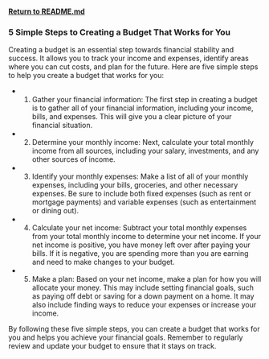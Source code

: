 #### [Return to README.md](https://github.com/luxuriant777/copywriting#finance)

### 5 Simple Steps to Creating a Budget That Works for You
Creating a budget is an essential step towards financial stability and success. It allows you to track your income and expenses, identify areas where you can cut costs, and plan for the future. Here are five simple steps to help you create a budget that works for you:

* 1. Gather your financial information: The first step in creating a budget is to gather all of your financial information, including your income, bills, and expenses. This will give you a clear picture of your financial situation.

* 2. Determine your monthly income: Next, calculate your total monthly income from all sources, including your salary, investments, and any other sources of income.

* 3. Identify your monthly expenses: Make a list of all of your monthly expenses, including your bills, groceries, and other necessary expenses. Be sure to include both fixed expenses (such as rent or mortgage payments) and variable expenses (such as entertainment or dining out).

* 4. Calculate your net income: Subtract your total monthly expenses from your total monthly income to determine your net income. If your net income is positive, you have money left over after paying your bills. If it is negative, you are spending more than you are earning and need to make changes to your budget.

* 5. Make a plan: Based on your net income, make a plan for how you will allocate your money. This may include setting financial goals, such as paying off debt or saving for a down payment on a home. It may also include finding ways to reduce your expenses or increase your income.

By following these five simple steps, you can create a budget that works for you and helps you achieve your financial goals. Remember to regularly review and update your budget to ensure that it stays on track.